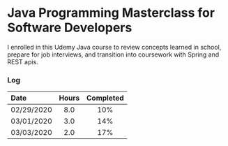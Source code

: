 # Java Programming Masterclass for Software Developers
I enrolled in this Udemy Java course to review concepts learned in school, prepare for job interviews, and transition into coursework with Spring and REST apis.

### Log 
| Date          | Hours | Completed |
|:--------------|:----: | :-------: |
| 02/29/2020    | 8.0   | 10%       |
| 03/01/2020    | 3.0   | 14%       |
| 03/03/2020    | 2.0   | 17%       |
